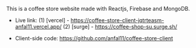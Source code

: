 This is a coffee store website made with Reactjs, Firebase and MongoDB.

- Live link: 
(1) [vercel] - https://coffee-store-client-jqtrteasm-anfal11.vercel.app/
(2) [surge] - https://coffee-shop-su.surge.sh/

- Client-side code: https://github.com/anfal11/coffee-store-client
